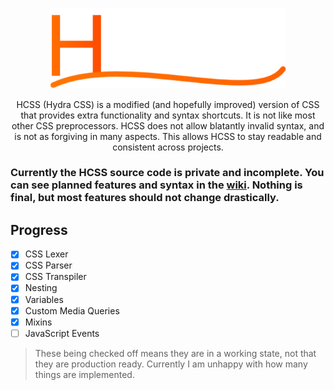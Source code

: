 <p align="center">
  <img src="https://github.com/ViperTools/HCSS-Public/blob/dc9889c71e7a48733467474d4e9a8b8b6156376a/HCSS%20Logo.svg" width="75%">
</p>
<p align="center">HCSS (Hydra CSS) is a modified (and hopefully improved) version of CSS that provides extra functionality and syntax shortcuts. It is not like most other CSS preprocessors. HCSS does not allow blatantly invalid syntax, and is not as forgiving in many aspects. This allows HCSS to stay readable and consistent across projects.</p>

<h3>Currently the HCSS source code is private and incomplete. You can see planned features and syntax in the <a href="https://github.com/ViperTools/HCSS-Public/wiki">wiki</a>. Nothing is final, but most features should not change drastically.</h3>

## Progress
- [x] CSS Lexer
- [x] CSS Parser
- [x] CSS Transpiler
- [x] Nesting
- [x] Variables
- [x] Custom Media Queries
- [x] Mixins
- [ ] JavaScript Events
> These being checked off means they are in a working state, not that they are production ready. Currently I am unhappy with how many things are implemented.

